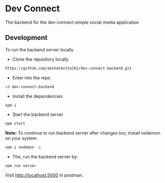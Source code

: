 # Dev Connect

The backend for the dev-connect simple social media application

## Development

To run the backend server locally

-   Clone the repository locally

```sh
https://github.com/akshatmittal61/dev-connect-backend.git
```

-   Enter into the repo

```sh
cd dev-connect-backend
```

-   Install the dependencies

```sh
npm i
```

-   Start the backend server

```sh
npm start
```

**Note:** To continue to run backend server after changes too, install nodemon on your system

```sh
npm i nodemon -g
```

-   The, run the backend server by:

```sh
npm run server
```

Visit [http://localhost:5000](http://localhost:5000) in postman.
